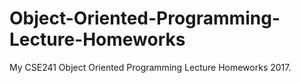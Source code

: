# Object-Oriented-Programming-Lecture-Homeworks

My CSE241 Object Oriented Programming Lecture Homeworks 2017.
